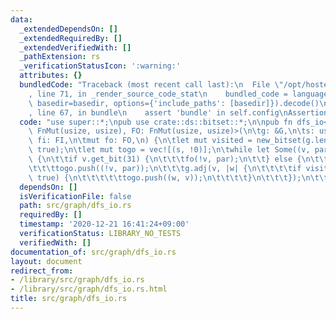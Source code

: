 ```yaml
---
data:
  _extendedDependsOn: []
  _extendedRequiredBy: []
  _extendedVerifiedWith: []
  _pathExtension: rs
  _verificationStatusIcon: ':warning:'
  attributes: {}
  bundledCode: "Traceback (most recent call last):\n  File \"/opt/hostedtoolcache/Python/3.9.1/x64/lib/python3.9/site-packages/onlinejudge_verify/documentation/build.py\"\
    , line 71, in _render_source_code_stat\n    bundled_code = language.bundle(stat.path,\
    \ basedir=basedir, options={'include_paths': [basedir]}).decode()\n  File \"/opt/hostedtoolcache/Python/3.9.1/x64/lib/python3.9/site-packages/onlinejudge_verify/languages/user_defined.py\"\
    , line 67, in bundle\n    assert 'bundle' in self.config\nAssertionError\n"
  code: "use super::*;\npub use crate::ds::bitset::*;\n\npub fn dfs_io<G: Graph, FI:\
    \ FnMut(usize, usize), FO: FnMut(usize, usize)>(\n\tg: &G,\n\ts: usize,\n\tmut\
    \ fi: FI,\n\tmut fo: FO,\n) {\n\tlet mut visited = new_bitset(g.len());\n\tvisited.set_bit(s,\
    \ true);\n\tlet mut togo = vec![(s, !0)];\n\twhile let Some((v, par)) = togo.pop()\
    \ {\n\t\tif v.get_bit(31) {\n\t\t\tfo(!v, par);\n\t\t} else {\n\t\t\tfi(v, par);\n\
    \t\t\ttogo.push((!v, par));\n\t\t\tg.adj(v, |w| {\n\t\t\t\tif visited.modify_bit(w,\
    \ true) {\n\t\t\t\t\ttogo.push((w, v));\n\t\t\t\t}\n\t\t\t});\n\t\t}\n\t}\n}\n"
  dependsOn: []
  isVerificationFile: false
  path: src/graph/dfs_io.rs
  requiredBy: []
  timestamp: '2020-12-21 16:41:24+09:00'
  verificationStatus: LIBRARY_NO_TESTS
  verifiedWith: []
documentation_of: src/graph/dfs_io.rs
layout: document
redirect_from:
- /library/src/graph/dfs_io.rs
- /library/src/graph/dfs_io.rs.html
title: src/graph/dfs_io.rs
---
```

